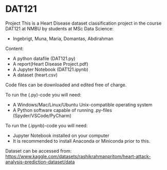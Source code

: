 # DAT121
Project
This is a Heart Disease dataset classification project in the course DAT121 at NMBU by students at MSc Data Science:
- Ingebrigt, Muna, Maria, Domantas, Abdirahman

Content:
  - A python datafile (DAT121.py) 
  - A report(Heart Disease Project.pdf)
  - A Jupyter Notebook (DAT121.ipynb)
  - A dataset (heart.csv)

Code files can be downloaded and edited free of charge.

To run the (.py)-code you will need:
- A Windows/Mac/Linux/Ubuntu Unix-compatible operating system
- A Python software capable of running .py-files (Spyder/VSCode/PyCharm)

To run the (.ipynb)-code you will need:
- Jupyter Notebook installed on your computer
- It is recommended to install Anaconda or Miniconda prior to this. 

Dataset can be accessed from:
https://www.kaggle.com/datasets/rashikrahmanpritom/heart-attack-analysis-prediction-dataset/data
